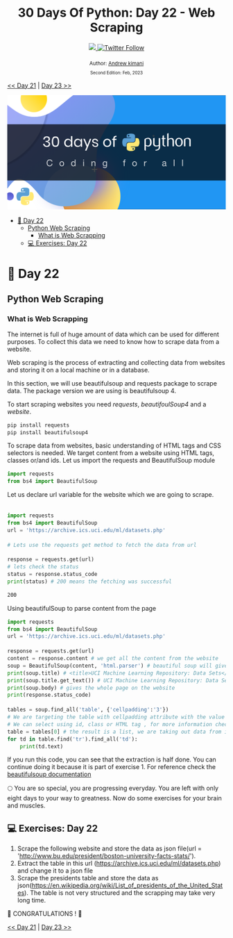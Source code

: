<div align="center">
  <h1> 30 Days Of Python: Day 22 - Web Scraping </h1>
  <a class="header-badge" target="_blank" href="https://www.linkedin.com/in/drew-kimani/">
  <img src="https://img.shields.io/badge/style--5eba00.svg?label=LinkedIn&logo=linkedin&style=social">
  </a>
  <a class="header-badge" target="_blank" href="https://twitter.com/masaneii">
  <img alt="Twitter Follow" src="https://img.shields.io/twitter/follow/asabeneh?style=social">
  </a>

<sub>Author:
<a href="https://www.linkedin.com/in/asabeneh/" target="_blank">Andrew kimani</a><br>
<small> Second Edition: Feb, 2023</small>
</sub>
</div>

[<< Day 21](../21_Day_Classes_and_objects/21_classes_and_objects.md) | [Day 23 >>](../23_Day_Virtual_environment/23_virtual_environment.md)

![30DaysOfPython](../images/30DaysOfPython_banner3@2x.png)

- [📘 Day 22](#-day-22)
  - [Python Web Scraping](#python-web-scraping)
    - [What is Web Scrapping](#what-is-web-scrapping)
  - [💻 Exercises: Day 22](#-exercises-day-22)

# 📘 Day 22

## Python Web Scraping

### What is Web Scrapping

The internet is full of huge amount of data which can be used for different purposes. To collect this data we need to know how to scrape data from a website.

Web scraping is the process of extracting and collecting data from websites and storing it on a local machine or in a database.

In this section, we will use beautifulsoup and requests package to scrape data. The package version we are using is beautifulsoup 4.

To start scraping websites you need _requests_, _beautifoulSoup4_ and a _website_.

```sh
pip install requests
pip install beautifulsoup4
```

To scrape data from websites, basic understanding of HTML tags and CSS selectors is needed. We target content from a website using HTML tags, classes or/and ids.
Let us import the requests and BeautifulSoup module

```py
import requests
from bs4 import BeautifulSoup
```

Let us declare url variable for the website which we are going to scrape.

```py

import requests
from bs4 import BeautifulSoup
url = 'https://archive.ics.uci.edu/ml/datasets.php'

# Lets use the requests get method to fetch the data from url

response = requests.get(url)
# lets check the status
status = response.status_code
print(status) # 200 means the fetching was successful
```

```sh
200
```

Using beautifulSoup to parse content from the page

```py
import requests
from bs4 import BeautifulSoup
url = 'https://archive.ics.uci.edu/ml/datasets.php'

response = requests.get(url)
content = response.content # we get all the content from the website
soup = BeautifulSoup(content, 'html.parser') # beautiful soup will give a chance to parse
print(soup.title) # <title>UCI Machine Learning Repository: Data Sets</title>
print(soup.title.get_text()) # UCI Machine Learning Repository: Data Sets
print(soup.body) # gives the whole page on the website
print(response.status_code)

tables = soup.find_all('table', {'cellpadding':'3'})
# We are targeting the table with cellpadding attribute with the value of 3
# We can select using id, class or HTML tag , for more information check the beautifulsoup doc
table = tables[0] # the result is a list, we are taking out data from it
for td in table.find('tr').find_all('td'):
    print(td.text)
```

If you run this code, you can see that the extraction is half done. You can continue doing it because it is part of exercise 1.
For reference check the [beautifulsoup documentation](https://www.crummy.com/software/BeautifulSoup/bs4/doc/#quick-start)

🌕 You are so special, you are progressing everyday. You are left with only eight days to your way to greatness. Now do some exercises for your brain and muscles.

## 💻 Exercises: Day 22

1. Scrape the following website and store the data as json file(url = 'http://www.bu.edu/president/boston-university-facts-stats/').
1. Extract the table in this url (https://archive.ics.uci.edu/ml/datasets.php) and change it to a json file
2. Scrape the presidents table and store the data as json(https://en.wikipedia.org/wiki/List_of_presidents_of_the_United_States). The table is not very structured and the scrapping may take very long time.

🎉 CONGRATULATIONS ! 🎉

[<< Day 21](../21_Day_Web_scraping/21_class_and_object.md) | [Day 23 >>](../23_Day_Virtual_environment/23_virtual_environment.md)
